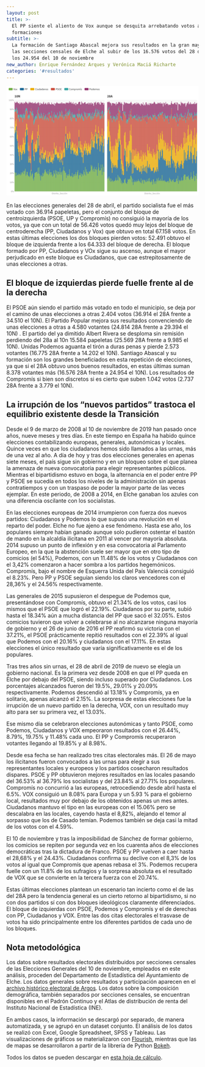 ```yaml
---
layout: post
title: >-
  El PP siente el aliento de Vox aunque se desquita arrebatando votos a otras
  formaciones
subtitle: >-
  La formación de Santiago Abascal mejora sus resultados en la gran mayoría de
  las secciones censales de Elche al subir de los 16.576 votos del 28 de abril a
  los 24.954 del 10 de noviembre
new_author: Enrique Fernández Arques y Verónica Maciá Richarte
categories: '#resultados'
---
```

![](/images/shots/l3.png)

En las elecciones generales del 28 de abril, el partido socialista fue el más votado con 36.914 papeletas, pero el conjunto del bloque de centroizquierda (PSOE, UP y Compromís) no consiguió la mayoría de los votos, ya que con un total de 56.426 votos quedó muy lejos del bloque de centroderecha (PP, Ciudadanos y Vox) que obtuvo en total 67.158 votos. En estas últimas elecciones los dos bloques pierden votos: 52.491 obtuvo el bloque de izquierda frente a los 64.333 del bloque de derecha. El bloque formado por PP, Ciudadanos y VOx sigue su ascenso, aunque el mayor perjudicado en este bloque es Ciudadanos, que cae estrepitosamente de unas elecciones a otras.

## El bloque de izquierdas pierde fuelle frente al de la derecha

<div class="flourish-embed" data-src="visualisation/975466"></div><script src="https://public.flourish.studio/resources/embed.js"></script>

El PSOE aún siendo el partido más votado en todo el municipio, se deja por el camino de unas elecciones a otras 2.404 votos (36.914 el 28A frente a 34.510 el 10N). El Partido Popular mejora sus resultados convenciendo de unas elecciones a otras a 4.580 votantes (24.814 28A  frente a 29.394 el 10N) . El partido del ya dimitido Albert Rivera se desploma sin remisión perdiendo del 28a al 10n 15.584 papeletas (25.569 28A frente a 9.985 el 10N). Unidas Podemos aguanta el tirón a duras penas y pierde 2.573 votantes (16.775 28A  frente a 14.202 el 10N). Santiago Abascal y su formación son los grandes beneficiados en esta repetición de elecciones, ya que si el 28A obtuvo unos buenos resultados, en estas últimas suman 8.378 votantes más (16.576 28A  frente a 24.954 el 10N). Los resultados de Compromís si bien son discretos si es cierto que suben 1.042 votos (2.737 28A  frente a 3.779 el 10N).

## La irrupción de los “nuevos partidos” trastoca el equilibrio existente desde la Transición

<div class="flourish-embed" data-src="visualisation/976313"></div><script src="https://public.flourish.studio/resources/embed.js"></script>

Desde el 9 de marzo de 2008 al 10 de noviembre de 2019 han pasado once años, nueve meses y tres días. En este tiempo en España ha habido quince elecciones contabilizando europeas, generales, autonómicas y  locales. Quince veces en que los ciudadanos hemos sido llamados a las urnas, más de una vez al año. A día de hoy y tras dos elecciones generales en apenas siete meses, el país sigue sin gobierno y en un bloqueo sobre el que planea la amenaza de nueva convocatoria para elegir representantes públicos. Mientras el bipartidismo estuvo en boga, la alternancia en el poder entre PP y PSOE se sucedía en todos los niveles de la administración sin apenas contratiempos y con un traspaso de poder la mayor parte de las veces ejemplar. En este periodo, de 2008 a 2014, en Elche ganaban los azules con una diferencia oscilante con los socialistas.

En las elecciones europeas de 2014 irrumpieron con fuerza dos nuevos partidos: Ciudadanos y Podemos lo que supuso una revolución en el reparto del poder. Elche no fue ajeno a ese fenómeno. Hasta ese año, los populares siempre habían ganado aunque solo pudieron ostentar el bastón de mando en la alcaldía ilicitana en 2011 al vencer por mayoría absoluta. 2014 supuso un punto de inflexión y en esa convocatoria al Parlamento Europeo, en la que la abstención suele ser mayor que en otro tipo de comicios (el 54%), Podemos, con un 11.48% de los votos y Ciudadanos con el 3,42% comenzaron a hacer sombra a los partidos hegemónicos. Compromís, bajo el nombre de Esquerra Unida del País Valenciá consiguió el 8.23%. Pero PP y PSOE seguían siendo los claros vencedores con el 28,36% y el 24.56% respectivamente.

Las generales de 2015 supusieron el despegue de Podemos que, presentándose con Compromís, obtuvo el 21.34% de los votos, casi los mismos que el PSOE que logró el 22.19%. Ciudadanos por su parte, subió hasta el 18.34% aún a mucha distancia del PP que sacó el 32.05%. Estos comicios tuvieron que volver a celebrarse al no alcanzarse ninguna mayoría de gobierno y el 26 de junio de 2016 el PP reafirmó su victoria con el 37.21%, el PSOE prácticamente repitió resultados con el 22.39% al igual que Podemos con el 20.16% y ciudadanos con el 17.11%. En estas elecciones el único resultado que varía significativamente es el de los populares.

Tras tres años sin urnas, el 28 de abril de 2019 de nuevo se elegía un gobierno nacional. Es la primera vez desde 2008 en que el PP queda en Elche por debajo del PSOE, siendo incluso superado por Ciudadanos. Los porcentajes alcanzados fueron del 19.5%, 29.01% y 20.09% respectivamente. Podemos descendió al 13.18% y Compromís, ya en solitario, apenas alcanzó el 2.15%. La sorpresa de estas elecciones fue la irrupción de un nuevo partido en la derecha, VOX, con un resultado muy alto para ser su primera vez, el 13.03%.

Ese mismo día se celebraron elecciones autonómicas y tanto PSOE, como Podemos, Ciudadanos y VOX empeoraron resultados con el 26.44%, 8.79%, 19.75% y 11.48% cada uno. El PP y Compromís recuperaron votantes llegando al 19.85% y al 8.98%.

Desde esa fecha se han realizado tres citas electorales más. El 26 de mayo los ilicitanos fueron convocados a las urnas para elegir a sus representantes locales y europeos y los partidos cosecharon resultados dispares. PSOE y PP obtuvieron mejores resultados en las locales pasando del 36.53% al 36.79% los socialistas y del 23.84% al 27.71% los populares. Compromís no concurrió a las europeas, retrocediendo desde abril hasta el 6.5%. VOX consiguió un 8.08% para Europa y un 5.93 % para el gobierno local, resultados muy por debajo de los obtenidos apenas un mes antes. Ciudadanos mantuvo el tipo en las europeas con el 15.06% pero se descalabra en las locales, cayendo hasta el 8,82%, alejando el temor al sorpasso que los de Casado temían. Podemos también se deja casi la mitad de los votos con el 4.59%.

El 10 de noviembre y tras la imposibilidad de Sánchez de formar gobierno, los comicios se repiten por segunda vez en los cuarenta años de elecciones democráticas tras la dictadura de Franco. PSOE y PP vuelven a caer hasta el 28,68% y el 24.43%. Ciudadanos confirma su declive con el 8,3% de los votos al igual que Compromís que apenas rebasa el 3%. Podemos recupera fuelle con un 11.8% de los sufragios y la sorpresa absoluta es el resultado de VOX que se convierte en la tercera fuerza con el 20.74%.

Estas últimas elecciones plantean un escenario tan incierto como el de las del 28A pero la tendencia general es un cierto retorno al bipartidismo, si no con dos partidos sí con dos bloques ideológicos claramente diferenciados. El bloque de izquierdas con PSOE, Podemos y Compromís y el de derechas con PP, Ciudadanos y VOX. Entre las dos citas electorales el trasvase de votos ha sido principalmente entre los diferentes partidos de cada uno de los bloques. 

## Nota metodológica

Los datos sobre resultados electorales distribuidos por secciones censales de las Elecciones Generales del 10 de noviembre, empleados en este análisis, proceden del Departamento de Estadística del Ayuntamiento de Elche. Los datos generales sobre resultados y participación aparecen en el [archivo histórico electoral de Argos](http://www.argos.gva.es/ahe/val/buscaEleccionesV.html). Los datos sobre la composición demográfica, también separados por secciones censales, se encuentran disponibles en el Padrón Continuo y el Atlas de distribución de renta del Instituto Nacional de Estadística (INE).

En ambos casos, la información se descargó por separado, de manera automatizada, y se agrupó en un dataset conjunto. El análisis de los datos se realizó con Excel, Google Spreadsheet, SPSS y Tableau. Las visualizaciones de gráficos se materializaron con [Flourish](https://flourish.studio/), mientras que las de mapas se desarrollaron a partir de la librería de Python [Bokeh](https://bokeh.pydata.org/en/latest/).

Todos los datos se pueden descargar en [esta hoja de cálculo](https://docs.google.com/spreadsheets/d/1YYY7UvSXv_QbxinCTBAfu0lh3zmWiq6DTRFthUUA2qM/edit?usp=sharing).
